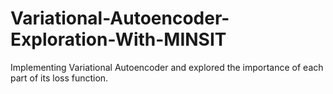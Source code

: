 # Variational-Autoencoder-Exploration-With-MINSIT
Implementing Variational Autoencoder and explored the importance of each part of its loss function. 
